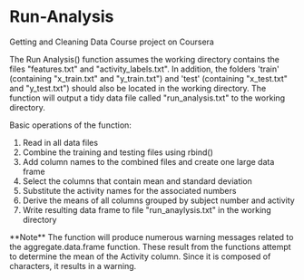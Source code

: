 Run-Analysis
============

Getting and Cleaning Data Course project on Coursera

The Run Analysis() function assumes the working directory contains the files "features.txt" and "activity_labels.txt".  In addition, the folders 'train' (containing "x_train.txt" and "y_train.txt") and 'test' (containing "x_test.txt" and "y_test.txt") should also be located in the working directory.
The function will output a tidy data file called "run_analysis.txt" to the working directory.

Basic operations of the function:
<ol>
<li>Read in all data files</li>
<li>Combine the training and testing files using rbind()</li>
<li>Add column names to the combined files and create one large data frame</li>
<li>Select the columns that contain mean and standard deviation</li>
<li>Substitute the activity names for the associated numbers</li>
<li>Derive the means of all columns grouped by subject number and activity</li>
<li>Write resulting data frame to file "run_anaylysis.txt" in the working directory</li>
</ol>
**Note**
The function will produce numerous warning messages related to the aggregate.data.frame function.  These result from the functions attempt to determine the mean of the Activity column.  Since it is composed of characters, it results in a warning.
